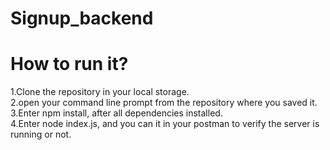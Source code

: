 # Signup_backend
# How to run it?
1.Clone the repository in your local storage.
<br>
2.open your command line prompt from the repository where you saved it.
<br>
3.Enter npm install, after all dependencies installed.
<br>
4.Enter node index.js, and you can it in your postman to verify the server is running or not.
<br>
